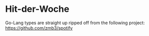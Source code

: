 # Hit-der-Woche

Go-Lang types are straight up ripped off from the following project: <https://github.com/zmb3/spotify>
